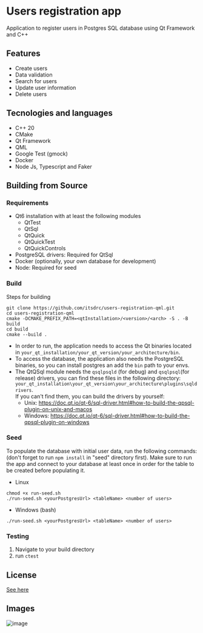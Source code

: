 # Users registration app
Application to register users in Postgres SQL database using Qt Framework and C++

## Features 
- Create users
- Data validation
- Search for users
- Update user information
- Delete users

## Tecnologies and languages
- C++ 20
- CMake
- Qt Framework
- QML 
- Google Test (gmock)
- Docker
- Node Js, Typescript and Faker

## Building from Source

### Requirements
- Qt6 installation with at least the following modules
  - QtTest
  - QtSql
  - QtQuick
  - QtQuickTest
  - QtQuickControls
- PostgreSQL drivers: Required for QtSql 
- Docker (optionally, your own database for development)
- Node: Required for seed

### Build
Steps for building
```
git clone https://github.com/itsdrc/users-registration-qml.git
cd users-registration-qml
cmake -DCMAKE_PREFIX_PATH=<qtInstallation>/<version>/<arch> -S . -B build
cd build
cmake --build .
```

- In order to run, the application needs to access the Qt binaries
located in `your_qt_installation/your_qt_version/your_architecture/bin`.
- To access the database, the application also needs the PostgreSQL binaries,
so you can install postgres an add the `bin` path to your envs.
- The QtQSql module needs the `qsqlpsqld` (for debug) and `qsqlpsql`(for release) drivers,
you can find these files in the following directory: `your_qt_installation\your_qt_version\your_architecture\plugins\sqldrivers`.  
If you can't find them, you can build the drivers by yourself: 
   - Unix: https://doc.qt.io/qt-6/sql-driver.html#how-to-build-the-qpsql-plugin-on-unix-and-macos
   - Windows: https://doc.qt.io/qt-6/sql-driver.html#how-to-build-the-qpsql-plugin-on-windows


### Seed
To populate the database with initial user data, run the following commands:
(don't forget to run `npm install` in "seed" directory first). 
Make sure to run the app and connect to your database at least once in order 
for the table to be created before populating it.
- Linux
```
chmod +x run-seed.sh
./run-seed.sh <yourPostgresUrl> <tableName> <number of users>
```
- Windows (bash)
```
./run-seed.sh <yourPostgresUrl> <tableName> <number of users>
```

### Testing
1. Navigate to your build directory
2. run ``ctest``

## License
[See here](https://github.com/itsdrc/users-registration-qml/blob/main/LICENSE)

## Images
![image](https://github.com/user-attachments/assets/3719e89a-781c-4c1c-9d1a-0cec8a28329e)

